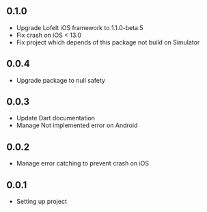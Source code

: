 ## 0.1.0
* Upgrade Lofelt iOS framework to 1.1.0-beta.5
* Fix crash on iOS < 13.0
* Fix project which depends of this package not build on Simulator

## 0.0.4
* Upgrade package to null safety

## 0.0.3
* Update Dart documentation
* Manage Not implemented error on Android

## 0.0.2
* Manage error catching to prevent crash on iOS 

## 0.0.1
* Setting up project

